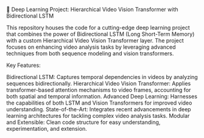 
🚀 Deep Learning Project: Hierarchical Video Vision Transformer with Bidirectional LSTM

This repository houses the code for a cutting-edge deep learning project that combines the power of Bidirectional LSTM (Long Short-Term Memory) with a custom Hierarchical Video Vision Transformer layer. The project focuses on enhancing video analysis tasks by leveraging advanced techniques from both sequence modeling and vision transformers.

Key Features:

Bidirectional LSTM: Captures temporal dependencies in videos by analyzing sequences bidirectionally.
Hierarchical Video Vision Transformer: Applies transformer-based attention mechanisms to video frames, accounting for both spatial and temporal information.
Advanced Deep Learning: Harnesses the capabilities of both LSTM and Vision Transformers for improved video understanding.
State-of-the-Art: Integrates recent advancements in deep learning architectures for tackling complex video analysis tasks.
Modular and Extensible: Clean code structure for easy understanding, experimentation, and extension.
